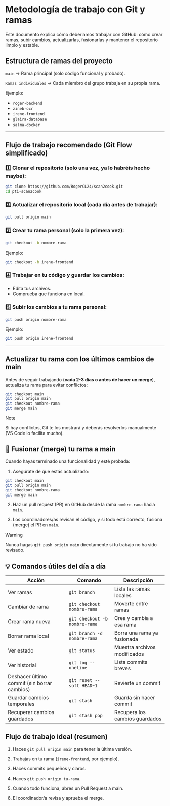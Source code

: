 # Metodología de trabajo con Git y ramas
Este documento explica cómo deberiamos trabajar con GitHub: cómo crear ramas, subir cambios, actualizarlas, fusionarlas y mantener el repositorio limpio y estable.

## Estructura de ramas del proyecto
``main`` → Rama principal (solo código funcional y probado).

``Ramas individuales`` → Cada miembro del grupo trabaja en su propia rama.


Ejemplo:

- ``roger-backend``
- ``zineb-ocr``
- ``irene-frontend``
- ``glaira-database``
- ``salma-docker``

---

## Flujo de trabajo recomendado (Git Flow simplificado)

### 1️⃣ Clonar el repositorio (solo una vez, ya lo habréis hecho maybe):
```bash
git clone https://github.com/RogerCL24/scan2cook.git
cd pti-scan2cook
```

### 2️⃣ Actualizar el repositorio local (cada día antes de trabajar):
```bash
git pull origin main
```

### 3️⃣ Crear tu rama personal (solo la primera vez):
```bash
git checkout -b nombre-rama 
```
Ejemplo:
```bash
git checkout -b irene-frontend
```

### 4️⃣ Trabajar en tu código y guardar los cambios:
- Edita tus archivos.
- Comprueba que funciona en local.

### 5️⃣ Subir los cambios a tu rama personal:
```bash
git push origin nombre-rama
```
Ejemplo:
```bash
git push origin irene-frontend
```
---
## Actualizar tu rama con los últimos cambios de main
Antes de seguir trabajando (**cada 2-3 días o antes de hacer un merge**), actualiza tu rama para evitar conflictos:

```bash
git checkout main
git pull origin main
git checkout nombre-rama
git merge main
```
> [!NOTE]
> Si hay conflictos, Git te los mostrará y deberás resolverlos manualmente (VS Code lo facilita mucho).

## 🤝 Fusionar (merge) tu rama a main
Cuando hayas terminado una funcionalidad y esté probada:
1. Asegúrate de que estás actualizado:
```bash
git checkout main
git pull origin main
git checkout nombre-rama
git merge main
```

2. Haz un pull request (PR) en GitHub desde la rama ``nombre-rama`` hacia ``main``.

3. Los coordinadores/as revisan el código, y si todo está correcto, fusiona (merge) el PR en ``main``.

> [!WARNING]
> Nunca hagas ``git push origin main`` directamente si tu trabajo no ha sido revisado.


## 💡 Comandos útiles del día a día
| Acción                                      | Comando                       | Descripción                    |
| ------------------------------------------- | ----------------------------- | ------------------------------ |
| Ver ramas                                   | `git branch`                  | Lista las ramas locales        |
| Cambiar de rama                             | `git checkout nombre-rama`    | Moverte entre ramas            |
| Crear rama nueva                            | `git checkout -b nombre-rama` | Crea y cambia a esa rama       |
| Borrar rama local                           | `git branch -d nombre-rama`   | Borra una rama ya fusionada    |
| Ver estado                                  | `git status`                  | Muestra archivos modificados   |
| Ver historial                               | `git log --oneline`           | Lista commits breves           |
| Deshacer último commit (sin borrar cambios) | `git reset --soft HEAD~1`     | Revierte un commit             |
| Guardar cambios temporales                  | `git stash`                   | Guarda sin hacer commit        |
| Recuperar cambios guardados                 | `git stash pop`               | Recupera los cambios guardados |


## Flujo de trabajo ideal (resumen)
1.  Haces ``git pull origin main`` para tener la última versión.

2. Trabajas en tu rama (``irene-frontend``, por ejemplo).

3. Haces commits pequeños y claros.

4. Haces ``git push origin tu-rama``.

5. Cuando todo funciona, abres un Pull Request a main.

6. El coordinador/a revisa y aprueba el merge.